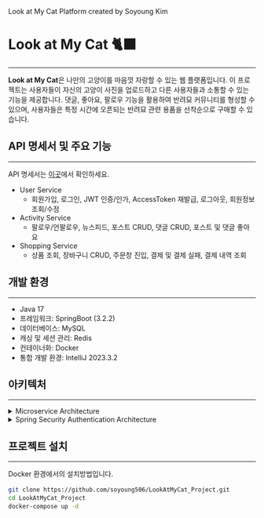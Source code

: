 Look at My Cat Platform created by Soyoung Kim

# Look at My Cat 🐈‍⬛

---
**Look at My Cat**은 나만의 고양이를 마음껏 자랑할 수 있는 웹 플랫폼입니다. 
이 프로젝트는 사용자들이 자신의 고양이 사진을 업로드하고 다른 사용자들과 소통할 수 있는 기능을 제공합니다.
댓글, 좋아요, 팔로우 기능을 활용하여 반려묘 커뮤니티를 형성할 수 있으며, 
사용자들은 특정 시간에 오픈되는 반려묘 관련 용품을 선착순으로 구매할 수 있습니다.

## API 명세서 및 주요 기능

---
API 명세서는 [이곳](https://documenter.getpostman.com/view/32558643/2sA35A8Qpk, "포스트맨 Documenter")에서 확인하세요. 
+ User Service
  + 회원가입, 로그인, JWT 인증/인가, AccessToken 재발급, 로그아웃, 회원정보 조회/수정
+ Activity Service
  + 팔로우/언팔로우, 뉴스피드, 포스트 CRUD, 댓글 CRUD, 포스트 및 댓글 좋아요
+ Shopping Service
  + 상품 조회, 장바구니 CRUD, 주문창 진입, 결제 및 결제 실패, 결제 내역 조회

## 개발 환경

---
+ Java 17
+ 프레임워크: SpringBoot (3.2.2)
+ 데이터베이스: MySQL
+ 캐싱 및 세션 관리: Redis
+ 컨테이너화: Docker
+ 통합 개발 환경: IntelliJ 2023.3.2

## 아키텍처

---
<details>
<summary>Microservice Architecture</summary>
<div>
<img src="images/MicroserviceArchitecture.jpg" alt="Microservice Architecture">
</div>
</details>
<details>
<summary>Spring Security Authentication Architecture</summary>
<div>
<img src="images/SpringSecurityAuthenticationArchitecture.jpg" alt="Spring Security Authentication Architecture">
</div>
</details>

## 프로젝트 설치

---
Docker 환경에서의 설치방법입니다.

```sh
git clone https://github.com/soyoung506/LookAtMyCat_Project.git
cd LookAtMyCat_Project
docker-compose up -d
```
   

